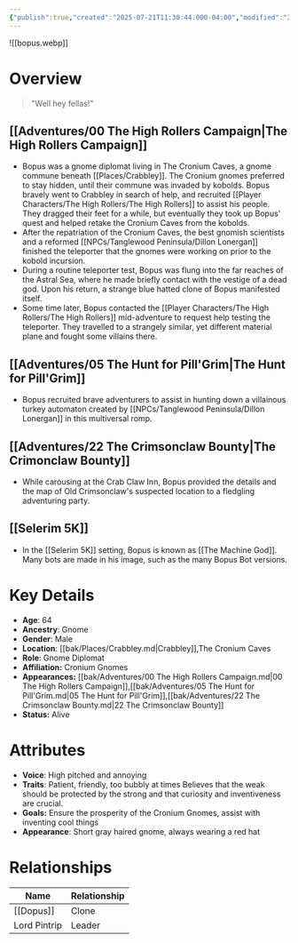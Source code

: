 ```yaml
---
{"publish":true,"created":"2025-07-21T11:30:44.000-04:00","modified":"2025-10-17T10:19:59.538-04:00","cssclasses":""}
---
```


![[bopus.webp]]

# Overview
> "Well hey fellas!" 

## [[Adventures/00 The High Rollers Campaign\|The High Rollers Campaign]]
- Bopus was a gnome diplomat living in The Cronium Caves, a gnome commune beneath [[Places/Crabbley]]. The Cronium gnomes preferred to stay hidden, until their commune was invaded by kobolds. Bopus bravely went to Crabbley in search of help, and recruited [[Player Characters/The High Rollers/The High Rollers]] to assist his people. They dragged their feet for a while, but eventually they took up Bopus' quest and helped retake the Cronium Caves from the kobolds.
- After the repatriation of the Cronium Caves, the best gnomish scientists and a reformed [[NPCs/Tanglewood Peninsula/Dillon Lonergan]] finished the teleporter that the gnomes were working on prior to the kobold incursion.
- During a routine teleporter test, Bopus was flung into the far reaches of the Astral Sea, where he made briefly contact with the vestige of a dead god. Upon his return, a strange blue hatted clone of Bopus manifested itself.
- Some time later, Bopus contacted the [[Player Characters/The High Rollers/The High Rollers]] mid-adventure to request help testing the teleporter. They travelled to a strangely similar, yet different material plane and fought some villains there.

## [[Adventures/05 The Hunt for Pill'Grim\|The Hunt for Pill'Grim]]
- Bopus recruited brave adventurers to assist in hunting down a villainous turkey automaton created by [[NPCs/Tanglewood Peninsula/Dillon Lonergan]] in this multiversal romp.

## [[Adventures/22 The Crimsonclaw Bounty\|The Crimonclaw Bounty]]
- While carousing at the Crab Claw Inn, Bopus provided the details and the map of Old Crimsonclaw's suspected location to a fledgling adventuring party.

## [[Selerim 5K]]
- In the [[Selerim 5K]] setting, Bopus is known as [[The Machine God]]. Many bots are made in his image, such as the many Bopus Bot versions.

# Key Details
- **Age**: 64
- **Ancestry**: Gnome
- **Gender**: Male
- **Location**: [[bak/Places/Crabbley.md\|Crabbley]],The Cronium Caves
- **Role**: Gnome Diplomat
- **Affiliation:** Cronium Gnomes
- **Appearances:** [[bak/Adventures/00 The High Rollers Campaign.md\|00 The High Rollers Campaign]],[[bak/Adventures/05 The Hunt for Pill'Grim.md\|05 The Hunt for Pill'Grim]],[[bak/Adventures/22 The Crimsonclaw Bounty.md\|22 The Crimsonclaw Bounty]]
- **Status:** Alive

# Attributes
- **Voice**: High pitched and annoying
- **Traits**: Patient, friendly, too bubbly at times Believes that the weak should be protected by the strong and that curiosity and inventiveness are crucial.
- **Goals:** Ensure the prosperity of the Cronium Gnomes, assist with inventing cool things
- **Appearance**: Short gray haired gnome, always wearing a red hat

# Relationships

| Name         | Relationship |
| ------------ | ------------ |
| [[Dopus]]    | Clone        |
| Lord Pintrip | Leader       |
